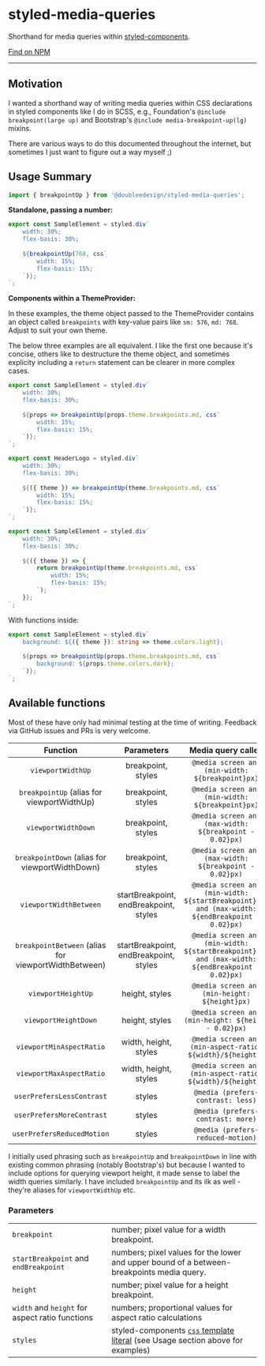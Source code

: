 # styled-media-queries


Shorthand for media queries within [styled-components](https://styled-components.com/).

[Find on NPM](https://www.npmjs.com/package/@doubleedesign/styled-media-queries)

---

## Motivation

I wanted a shorthand way of writing media queries within CSS declarations in styled components like I do in SCSS, e.g., Foundation's `@include breakpoint(large up)` and Bootstrap's `@include media-breakpoint-up(lg)` mixins.

There are various ways to do this documented throughout the internet, but sometimes I just want to figure out a way myself ;) 


## Usage Summary

```javascript
import { breakpointUp } from '@doubleedesign/styled-media-queries';
```

**Standalone, passing a number:**
```javascript
export const SampleElement = styled.div`
    width: 30%;
    flex-basis: 30%;
    
    ${breakpointUp(768, css`
        width: 15%;
        flex-basis: 15%;
    `)};
`;
```

**Components within a ThemeProvider:**

In these examples, the theme object passed to the ThemeProvider contains an object called `breakpoints` with key-value pairs like `sm: 576`, `md: 768`. Adjust to suit your own theme.

The below three examples are all equivalent. I like the first one because it's concise, others like to destructure the theme object, and sometimes explicity including a `return` statement can be clearer in more complex cases.

```javascript
export const SampleElement = styled.div`
    width: 30%;
    flex-basis: 30%;
    
    ${props => breakpointUp(props.theme.breakpoints.md, css`
        width: 15%;
        flex-basis: 15%;
    `)};
`;
```
```javascript
export const HeaderLogo = styled.div`
    width: 30%;
    flex-basis: 30%;
    
    ${({ theme }) => breakpointUp(theme.breakpoints.md, css`
        width: 15%;
        flex-basis: 15%;
    `)};
`;
```
```javascript
export const SampleElement = styled.div`
    width: 30%;
    flex-basis: 30%;
    
    ${({ theme }) => {
        return breakpointUp(theme.breakpoints.md, css`
            width: 15%;
            flex-basis: 15%;
        `);
    }};
`;
```
With functions inside: 

```typescript
export const SampleElement = styled.div`
    background: ${({ theme }): string => theme.colors.light};
    
    ${props => breakpointUp(props.theme.breakpoints.md, css`
        background: ${props.theme.colors.dark};
    `)};
`;


```

## Available functions

Most of these have only had minimal testing at the time of writing. Feedback via GitHub issues and PRs is very welcome.

|                       Function                       |               Parameters               |                                        Media query called                                        |
|:----------------------------------------------------:|:--------------------------------------:|:------------------------------------------------------------------------------------------------:|
|                  `viewportWidthUp`                   |           breakpoint, styles           |                         `@media screen and (min-width: ${breakpoint}px)`                         |
|      `breakpointUp` (alias for viewportWidthUp)      |           breakpoint, styles           |                         `@media screen and (min-width: ${breakpoint}px)`                         |
|                 `viewportWidthDown`                  |           breakpoint, styles           |                     `@media screen and (max-width: ${breakpoint - 0.02}px)`                      |
|    `breakpointDown` (alias for viewportWidthDown)    |           breakpoint, styles           |                     `@media screen and (max-width: ${breakpoint - 0.02}px)`                      |
|                `viewportWidthBetween`                | startBreakpoint, endBreakpoint, styles | `@media screen and (min-width: ${startBreakpoint}px) and (max-width: ${endBreakpoint - 0.02}px)` |
| `breakpointBetween` (alias for viewportWidthBetween) | startBreakpoint, endBreakpoint, styles | `@media screen and (min-width: ${startBreakpoint}px) and (max-width: ${endBreakpoint - 0.02}px)` |
|                  `viewportHeightUp`                  |             height, styles             |                          `@media screen and (min-height: ${height}px)`                           |
|                 `viewportHeightDown`                 |             height, styles             |                       `@media screen and (min-height: ${height - 0.02}px)`                       |
|               `viewportMinAspectRatio`               |         width, height, styles          |                    `@media screen and (min-aspect-ratio: ${width}/${height})`                    |
|               `viewportMaxAspectRatio`               |         width, height, styles          |                    `@media screen and (min-aspect-ratio: ${width}/${height})`                    |
|              `userPrefersLessContrast`               |                 styles                 |                                `@media (prefers-contrast: less)`                                 |
|              `userPrefersMoreContrast`               |                 styles                 |                                `@media (prefers-contrast: more)`                                 |
|              `userPrefersReducedMotion`              |                 styles                 |                                `@media (prefers-reduced-motion)`                                 |


I initially used phrasing such as `breakpointUp` and `breakpointDown` in line with existing common phrasing (notably Bootstrap's) but because I wanted to include options for querying viewport height, it made sense to label the width queries similarly. I have included `breakpointUp` and its ilk as well - they're aliases for `viewportWidthUp` etc.

### Parameters

|                                                 |                                                                                           |
|-------------------------------------------------|-------------------------------------------------------------------------------------------|
| `breakpoint`                                    | number; pixel value for a width breakpoint.                                               |
| `startBreakpoint` and `endBreakpoint`           | numbers; pixel values for the lower and upper bound of a between-breakpoints media query. |
| `height`                                        | number; pixel value for a height breakpoint.                                              |
| `width` and `height` for aspect ratio functions | numbers; proportional values for aspect ratio calculations                                |
| `styles`                                        | styled-components [`css` template literal](https://styled-components.com/docs/api#css) (see Usage section above for examples)            |

